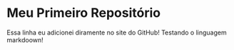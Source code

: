 # Meu **Primeiro Repositório**
Essa linha eu adicionei diramente no site do GitHub!
Testando o linguagem markdoown!
